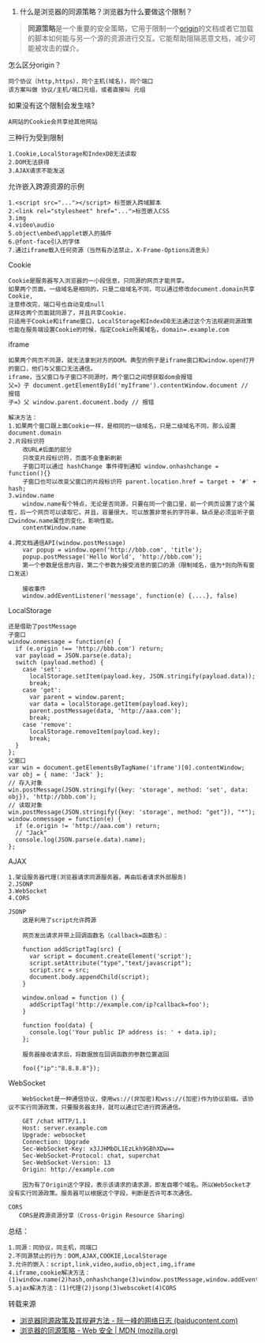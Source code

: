 1. 什么是浏览器的同源策略？浏览器为什么要做这个限制？
>   **同源策略**是一个重要的安全策略，它用于限制一个[origin](https://developer.mozilla.org/zh-CN/docs/Glossary/Origin)的文档或者它加载的脚本如何能与另一个源的资源进行交互。它能帮助阻隔恶意文档，减少可能被攻击的媒介。

怎么区分origin？

    同个协议（http,https），同个主机(域名)，同个端口
    该方案叫做 协议/主机/端口元组，或者直接叫 元组

如果没有这个限制会发生啥?

    A网站的Cookie会共享给其他网站

三种行为受到限制
    
    1.Cookie,LocalStorage和IndexDB无法读取
    2.DOM无法获得
    3.AJAX请求不能发送

允许嵌入跨源资源的示例

    1.<script src="..."></script> 标签嵌入跨域脚本
    2.<link rel="stylesheet" href="...">标签嵌入CSS
    3.img
    4.video\audio
    5.object\embed\applet嵌入的插件
    6.@font-face引入的字体
    7.通过iframe载入任何资源（当然有办法禁止，X-Frame-Options消息头）

Cookie

    Cookie是服务器写入浏览器的一小段信息，只同源的网页才能共享。
    如果两个页面，一级域名是相同的，只是二级域名不同，可以通过修改document.domain共享Cookie,
    注意修改完，端口号也自动变成null
    这样这两个页面就同源了，并且共享Cookie.
    只适用于Cookie和iframe窗口，LocalStorage和IndexDB无法通过这个方法规避同源政策
    也能在服务端设置Cookie的时候，指定Cookie所属域名，domain=.example.com

iframe
    
    如果两个网页不同源，就无法拿到对方的DOM。典型的例子是iframe窗口和window.open打开的窗口，他们与父窗口无法通信。
    iframe，当父窗口与子窗口不同源时，两个窗口之间想获取dom会报错
    父=》子 document.getElementById('myIframe').contentWindow.document // 报错
    子=》父 window.parent.document.body // 报错
    
    解决方法：
    1.如果两个窗口跟上面Cookie一样，是相同的一级域名，只是二级域名不同，那么设置document.domain
    2.片段标识符
        改URL#后面的部分
        只改变片段标识符，页面不会重新刷新
        子窗口可以通过 hashChange 事件得到通知 window.onhashchange = function(){}
        子窗口也可以改变父窗口的片段标识符 parent.location.href = target + '#' + hash;
    3.window.name
        window.name有个特点，无论是否同源，只要在同一个窗口里，前一个网页设置了这个属性，后一个网页可以读取它。并且，容量很大，可以放置非常长的字符串，缺点是必须监听子窗口window.name属性的变化，影响性能。
        contentWindow.name
        
    4.跨文档通信API(window.postMessage)
        var popup = window.open('http://bbb.com', 'title');
        popup.postMessage('Hello World', 'http://bbb.com');
        第一个参数是信息内容，第二个参数为接受消息的窗口的源（限制域名，值为*则向所有窗口发送）
        
        接收事件
        window.addEventListener('message', function(e) {....}, false)

LocalStorage
    
    还是借助了postMessage
    子窗口
    window.onmessage = function(e) {
      if (e.origin !== 'http://bbb.com') return;
      var payload = JSON.parse(e.data);
      switch (payload.method) {
        case 'set':
          localStorage.setItem(payload.key, JSON.stringify(payload.data));
          break;
        case 'get':
          var parent = window.parent;
          var data = localStorage.getItem(payload.key);
          parent.postMessage(data, 'http://aaa.com');
          break;
        case 'remove':
          localStorage.removeItem(payload.key);
          break;
      }
    };
    父窗口
    var win = document.getElementsByTagName('iframe')[0].contentWindow;
    var obj = { name: 'Jack' };
    // 存入对象
    win.postMessage(JSON.stringify({key: 'storage', method: 'set', data: obj}), 'http://bbb.com');
    // 读取对象
    win.postMessage(JSON.stringify({key: 'storage', method: "get"}), "*");
    window.onmessage = function(e) {
      if (e.origin != 'http://aaa.com') return;
      // "Jack"
      console.log(JSON.parse(e.data).name);
    };

AJAX

    1.架设服务器代理(浏览器请求同源服务器，再由后者请求外部服务)
    2.JSONP
    3.WebSocket
    4.CORS
    
    JSONP
        这是利用了script允许跨源
        
        网页发出请求并带上回调函数名（callback=函数名）：
        
        function addScriptTag(src) {
          var script = document.createElement('script');
          script.setAttribute("type","text/javascript");
          script.src = src;
          document.body.appendChild(script);
        }
    
        window.onload = function () {
          addScriptTag('http://example.com/ip?callback=foo');
        }
    
        function foo(data) {
          console.log('Your public IP address is: ' + data.ip);
        };
        
        服务器接收请求后，将数据放在回调函数的参数位置返回
        
        foo({"ip":"8.8.8.8"});

WebSocket

        WebSocket是一种通信协议，使用ws://(非加密)和wss://(加密)作为协议前缀。该协议不实行同源政策，只要服务器支持，就可以通过它进行跨源通信。
        
        GET /chat HTTP/1.1
        Host: server.example.com
        Upgrade: websocket
        Connection: Upgrade
        Sec-WebSocket-Key: x3JJHMbDL1EzLkh9GBhXDw==
        Sec-WebSocket-Protocol: chat, superchat
        Sec-WebSocket-Version: 13
        Origin: http://example.com
        
        因为有了Origin这个字段，表示该请求的请求源，即发自哪个域名。所以WebSocket才没有实行同源政策。服务器可以根据这个字段，判断是否许可本次通信。
        
    CORS
       CORS是跨源资源分享（Cross-Origin Resource Sharing）

总结：

    1.同源：同协议，同主机，同端口
    2.不同源禁止的行为：DOM,AJAX,COOKIE,LocalStorage
    3.允许的嵌入：script,link,video,audio,object,img,iframe
    4.iframe,cookie解决方法：(1)window.name(2)hash,onhashchange(3)window.postMessage,window.addEventListener('message')
    5.ajax解决方法：(1)代理(2)jsonp(3)webscoket(4)CORS

转载来源

- [浏览器同源政策及其规避方法 - 阮一峰的网络日志 (baiducontent.com)](http://cache.baiducontent.com/c?m=RiwBvo7ortgvkFIursFskcTCzw7chg4unNZKPeO36EmTTGJ3gvhjLY2oIlrVTpCmPwCy4cxYnGY4vp5x306tlwLFXSLlATuBmVgsRoTVOT2R_i4mz8QBsFpAFE7Q5T6sFPsBUYaqTynygC5Ouddhca15zy_6SYkqqy1CiXIlp8wWL3_65B20g141NnRVQAGmjECEfNRI8H4Am-cG8Olll0RNSSgpNMCZgOKuEtlsvy7&p=8c7ec64ad4b102fa08e2977e0f48c9&newp=8b2a975f9c8519f502bd9b7d0d14cd231610db2151d4d5106b82c825d7331b001c3bbfb422201102d9c47f6200ac485debf23475370923a3dda5c91d9fb4c57479926d722846dc&s=cfcd208495d565ef&user=baidu&fm=sc&query=%E4%AF%C0%C0%C6%F7%B5%C4%CD%AC%D4%B4%B2%DF%C2%D4&qid=9dc91ca500003741&p1=3)
- [浏览器的同源策略 - Web 安全 | MDN (mozilla.org)](https://developer.mozilla.org/zh-CN/docs/Web/Security/Same-origin_policy)

